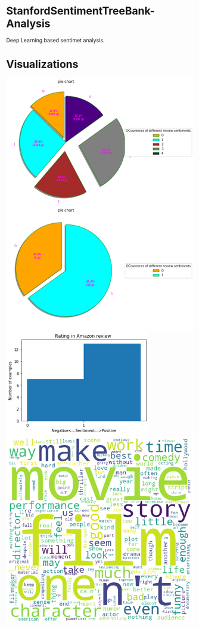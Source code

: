 # StanfordSentimentTreeBank-Analysis
Deep Learning based sentimet analysis.


# Visualizations
![alt text](/images/pie.png)
![alt text](/images/pi3.png)
![alt text](/images/line.png)
![alt text](/images/word_cloud.png)
